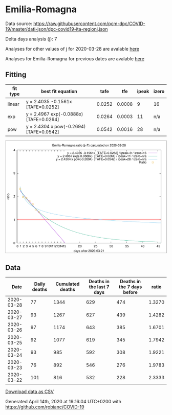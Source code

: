 # Emilia-Romagna

Data source: https://raw.githubusercontent.com/pcm-dpc/COVID-19/master/dati-json/dpc-covid19-ita-regioni.json

Delta days analysis (j): 7

Analyses for other values of j for 2020-03-28 are avalable [here](../2020-03-28/README.md)

Analyses for Emilia-Romagna for previous dates are avalable [here](../README.md)

## Fitting 
|fit type|best fit equation|tafe|tfe|ipeak|izero|
|-------|-----|--------|------|---|---|
|linear|y = 2.4035 -0.1561x  [TAFE=0.0252]|0.0252|0.0008|9|16|
|exp|y = 2.4967 exp(-0.0888x)  [TAFE=0.0264]|0.0264|0.0003|11|n/a|
|pow|y = 2.4304 x pow(-0.2694)  [TAFE=0.0542]|0.0542|0.0016|28|n/a|

![Plot](COVID-19_emilia-romagna_j7_2020-03-28.png)

## Data
|Date|Daily deaths|Cumulated deaths|Deaths in the last 7 days|Deaths in the 7 days before|ratio|
|----|----------|-----------|-------|--------------------|-----|
|2020-03-28|77|1344|629|474|1.3270|
|2020-03-27|93|1267|627|439|1.4282|
|2020-03-26|97|1174|643|385|1.6701|
|2020-03-25|92|1077|619|345|1.7942|
|2020-03-24|93|985|592|308|1.9221|
|2020-03-23|76|892|546|276|1.9783|
|2020-03-22|101|816|532|228|2.3333|

[Download data as CSV](COVID-19_emilia-romagna_j7_2020-03-28.csv)

Generated April 14th, 2020 at 19:16:04 UTC+0200 with https://github.com/robianc/COVID-19

